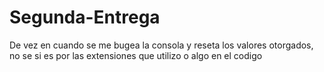 # Segunda-Entrega
De vez en cuando se me bugea la consola y reseta los valores otorgados, no se si es por las extensiones que utilizo o algo en el codigo
